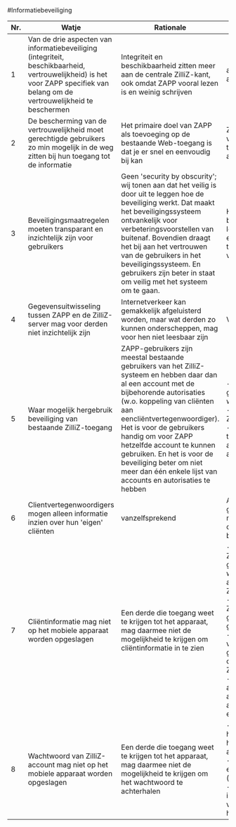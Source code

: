 #Informatiebeveiliging

Nr. | Watje | Rationale | Hoetje | Opmerkingen
--- | ----- | --------- | ------ | ----------
1 | Van de drie aspecten van informatiebeveiliging (integriteit, beschikbaarheid, vertrouwelijkheid) is het voor ZAPP specifiek van belang om de vertrouwelijkheid te beschermen | Integriteit en beschikbaarheid zitten meer aan de centrale ZilliZ-kant, ook omdat ZAPP vooral lezen is en weinig schrijven | authenticatie, autorisatie, vercijfering
2 | De bescherming van de vertrouwelijkheid moet gerechtigde gebruikers zo min mogelijk in de weg zitten bij hun toegang tot de informatie | Het primaire doel van ZAPP als toevoeging op de bestaande Web-toegang is dat je er snel en eenvoudig bij kan | Zoveel mogelijk vermijden van tekstinvoer voor authenticatie
3 | Beveiligingsmaatregelen moeten transparant en inzichtelijk zijn voor gebruikers | Geen 'security by obscurity'; wij tonen aan dat het veilig is door uit te leggen hoe de beveiliging werkt. Dat maakt het beveiligingssysteem ontvankelijk voor verbeteringsvoorstellen van buitenaf. Bovendien draagt het bij aan het vertrouwen van de gebruikers in het beveiligingssysteem. En gebruikers zijn beter in staat om veilig met het systeem om te gaan. | Het beveiligingssysteem beschrijven in helder lekenproza en die tekst eenvoudig lokaal toegankelijk maken vanuit ZAPP
4 | Gegevensuitwisseling tussen ZAPP en de ZilliZ-server mag voor derden niet inzichtelijk zijn | Internetverkeer kan gemakkelijk afgeluisterd worden, maar wat derden zo kunnen onderscheppen, mag voor hen niet leesbaar zijn | Vercijfering met HTTPS
5 | Waar mogelijk hergebruik beveiliging van bestaande ZilliZ-toegang | ZAPP-gebruikers zijn meestal bestaande gebruikers van het ZilliZ-systeem en hebben daar dan al een account met de bijbehorende autorisaties (w.o. koppeling van cliënten aan eencliëntvertegenwoordiger). Het is voor de gebruikers handig om voor ZAPP hetzelfde account te kunnen gebruiken. En het is voor de beveiliging beter om niet meer dan één enkele lijst van accounts en autorisaties te hebben | - Huidig systeem van gebruikersnamen en wachtwoorden; <br> - ZAPP-account = ZilliZ-account; <br> - Huidig systeem van toekennen van autorisaties aan accounts
6 | Clientvertegenwoordigers mogen alleen informatie inzien over hun 'eigen' cliënten | vanzelfsprekend | Authenticatie als ZilliZ-gebruiker, autorisatie met koppeling cliënt-cliëntvertegenwoordiger binnen ZilliZ
7 | Cliëntinformatie mag niet op het mobiele apparaat worden opgeslagen | Een derde die toegang weet te krijgen tot het apparaat, mag daarmee niet de mogelijkheid te krijgen om cliëntinformatie in te zien | - Alle door ZAPP van ZilliZ gedownloade gegevens alleen in het werkgeheugen van het apparaat bewaren om in ZAPP te tonen; <br> - Bij het verlaten van ZAPP de gedownloade gegevens in het geheugen wissen; <br> - Bij het weer starten van ZAPP de laatst getoonde gegevens opnieuw ophalen van de ZilliZ-server <br> - Daarom zorgen dat alle gegevensselecties als zodanig specifiek adresseerbaar zijn (met een URL; volgens REST)
8 | Wachtwoord van ZilliZ-account mag niet op het mobiele apparaat worden opgeslagen | Een derde die toegang weet te krijgen tot het apparaat, mag daarmee niet de mogelijkheid te krijgen om het wachtwoord te achterhalen | - Wachtwoord alleen in het werkgeheugen houden tijdens het aanmeldproces; <br> - Aanmeldproces levert een 'token' (toeganssleutel); <br> - Toegang tot informatie in ZilliZ gaat vervolgens op basis van het token
